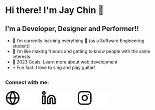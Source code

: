 # Hi there! I'm Jay Chin 👋

## I'm a Developer, Designer and Performer!!

- 🌱 I’m currently learning everything 🤣 (as a Software Engineering student)
- 👯 I’m like making friends and getting to know people with the same interests 
- 🥅 2023 Goals: Learn more about web development
- ⚡ Fun fact: I love to sing and play guitar!

### Connect with me:

[![website](./img/globe-light.svg)](#gh-light-mode-only)
[![website](./img/globe-dark.svg)](#gh-dark-mode-only)
&nbsp;&nbsp;
[![website](./img/linkedin-light.svg)](https://www.linkedin.com/in/chin-kee-jeay-932056244/#gh-light-mode-only)
[![website](./img/linkedin-dark.svg)](https://www.linkedin.com/in/chin-kee-jeay-932056244/#gh-dark-mode-only)
&nbsp;&nbsp;
[![website](./img/instagram-light.svg)](https://www.instagram.com/ckj2793/#gh-light-mode-only)
[![website](./img/instagram-dark.svg)](https://www.instagram.com/ckj2793/#gh-dark-mode-only)
